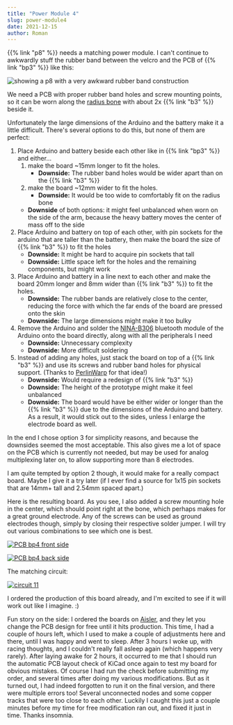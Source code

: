 ```yaml
---
title: "Power Module 4"
slug: power-module4
date: 2021-12-15
author: Roman
---
```


{{% link "p8" %}} needs a matching power module.  I can't continue to awkwardly
stuff the rubber band between the velcro and the PCB of {{% link "bp3" %}} like
this:

![showing a p8 with a very awkward rubber band construction](/img/blog/2021-10-06_p8_rubber_band.jpg)

We need a PCB with proper rubber band holes and screw mounting points, so it
can be worn along the [radius
bone](https://en.wikipedia.org/w/index.php?title=Radius_(bone)&oldid=1059884654)
with about 2x {{% link "b3" %}} beside it.

Unfortunately the large dimensions of the Arduino and the battery make it a
little difficult.  There's several options to do this, but none of them are
perfect:

1. Place Arduino and battery beside each other like in {{% link "bp3" %}}
   and either...
    1. make the board ~15mm longer to fit the holes.
        - **Downside:** The rubber band holes would be wider apart than on the {{% link "b3" %}}
    2. make the board ~12mm wider to fit the holes.
        - **Downside:** It would be too wide to comfortably fit on the radius bone
    - **Downside** of both options: it might feel unbalanced when worn on the side of the arm, because the heavy battery moves the center of mass off to the side
2. Place Arduino and battery on top of each other, with pin sockets for the arduino that are taller than the battery, then make the board the size of {{% link "b3" %}} to fit the holes
    - **Downside:** It might be hard to acquire pin sockets that tall
    - **Downside:** Little space left for the holes and the remaining components, but might work
3. Place Arduino and battery in a line next to each other and make the board 20mm longer and 8mm wider than {{% link "b3" %}} to fit the holes.
    - **Downside:** The rubber bands are relatively close to the center, reducing the force with which the far ends of the board are pressed onto the skin
    - **Downside:** The large dimensions might make it too bulky
4. Remove the Arduino and solder the [NINA-B306](https://www.u-blox.com/en/product/nina-b30-series-open-cpu-0) bluetooth module of the Arduino onto the board directly, along with all the peripherals I need
    - **Downside:** Unnecessary complexity
    - **Downside:** More difficult soldering
5. Instead of adding any holes, just stack the board on top of a {{% link "b3" %}} and use its screws and rubber band holes for physical support. (Thanks to [PerlinWarp](https://github.com/perlinwarp) for that idea!)
    - **Downside:** Would require a redesign of {{% link "b3" %}}
    - **Downside:** The height of the prototype might make it feel unbalanced
    - **Downside:** The board would have be either wider or longer than the {{% link "b3" %}} due to the dimensions of the Arduino and battery. As a result, it would stick out to the sides, unless I enlarge the electrode board as well.

In the end I chose option 3 for simplicity reasons, and because the downsides
seemed the most acceptable.  This also gives me a lot of space on the PCB which
is currently not needed, but may be used for analog multiplexing later on, to
allow supporting more than 8 electrodes.

I am quite tempted by option 2 though, it would make for a really compact
board.  Maybe I give it a try later (if I ever find a source for 1x15 pin
sockets that are 14mm+ tall and 2.54mm spaced apart.)

Here is the resulting board.  As you see, I also added a screw mounting hole in
the center, which should point right at the bone, which perhaps makes for a
great ground electrode.  Any of the screws can be used as ground electrodes
though, simply by closing their respective solder jumper.  I will try out
various combinations to see which one is best.

[![PCB bp4 front side](/img/boards/bp4.png)](/bp4)

[![PCB bp4 back side](/img/boards/bp4_back.png)](/bp4)

The matching circuit:

[![circuit 11](/img/circuits/c11.png)](/c11)

I ordered the production of this board already, and I'm excited to see if it
will work out like I imagine. :)

Fun story on the side:  I ordered the boards on [Aisler](https://aisler.net/),
and they let you change the PCB design for free until it hits production.  This
time, I had a couple of hours left, which I used to make a couple of
adjustments here and there, until I was happy and went to sleep.  After 3 hours
I woke up, with racing thoughts, and I couldn't really fall asleep again (which
happens very rarely).  After laying awake for 2 hours, it occurred to me that I
should run the automatic PCB layout check of KiCad once again to test my board
for obvious mistakes.  Of course I had run the check before submitting my
order, and several times after doing my various modifications.  But as it
turned out, I had indeed forgotten to run it on the final version, and there
were multiple errors too!  Several unconnected nodes and some copper tracks
that were too close to each other.  Luckily I caught this just a couple minutes
before my time for free modification ran out, and fixed it just in time.
Thanks insomnia.
